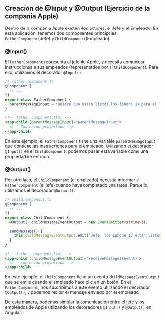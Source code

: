 ## Creación de @Input y @Output (Ejercicio de la compañía Apple)

Dentro de la compañia Apple existen dos actores, el Jefe y el Empleado. En esta aplicación, tenemos dos componentes principales: `FatherComponent`(Jefe) y `ChildComponent`(Empleado).

### @Input()

El `FatherComponent` representa al jefe de Apple, y necesita comunicar instrucciones a sus empleados (representados por el `ChildComponent`). Para ello, utilizamos el decorador `@Input()`.

```typescript
// father.component.ts
@Component({
  // ...
})
export class FatherComponent {
  parentMessageInput = 'Quiero que estén listos los iphone 13 para el lanzamiento de la nueva versión de la app de mensajería instantánea';
}
```

```html
<!-- father.component.html -->
<app-child [parentMessageInput]="parentMessageInput">
  <!-- Contenido proyectado -->
</app-child>
```

En este ejemplo, el `FatherComponent` tiene una variable `parentMessageInput` que contiene las instrucciones para el empleado. Utilizando el decorador `@Input()` en el `ChildComponent`, podemos pasar esta variable como una propiedad de entrada.

### @Output()

Por otro lado, el `ChildComponent` (el empleado) necesita informar al `FatherComponent` (el jefe) cuando haya completado una tarea. Para ello, utilizamos el decorador `@Output()`.

```typescript
// child.component.ts
@Component({
  // ...
})
export class ChildComponent {
  @Output() childMessageEventOutput = new EventEmitter<string>();

  sendMessage() {
    this.childMessageEventOutput.emit('Jefe, los iphone 13 están listos');
  }
}
```

```html
<!-- father.component.html -->
<app-child (childMessageEventOutput)="receiveMessage($event)">
  <!-- Contenido proyectado -->
</app-child>
```

En este ejemplo, el `ChildComponent` tiene un evento `childMessageEventOutput` que se emite cuando el empleado hace clic en un botón. En el `FatherComponent`, nos suscribimos a este evento utilizando el decorador `@Output()`, y podemos recibir el mensaje enviado por el empleado.

De esta manera, podemos simular la comunicación entre el jefe y los empleados de Apple utilizando los decoradores `@Input()` y `@Output()` en Angular.